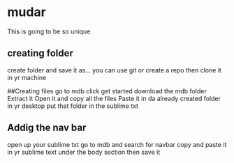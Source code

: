 # mudar
This is going to be so unique
## creating folder
create folder and save it as...
you can use git
or create a repo
then clone it in yr machine

##Creating files 
go to mdb click get started download the mdb folder
Extract it 
Open it and copy all the files
Paste it in da already created folder in yr desktop 
put that folder in the sublime txt

## Addig the nav bar

open up your sublime txt go to mdb and search for navbar copy and paste it in yr sublime text under the body section then save it 
